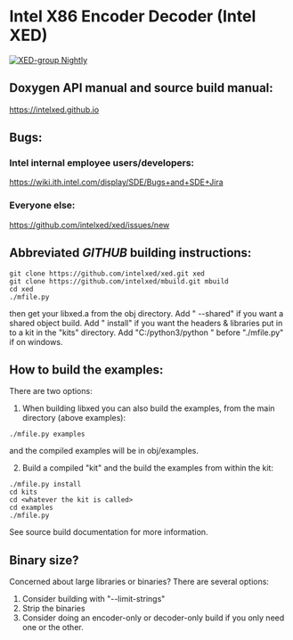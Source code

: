 # Intel X86 Encoder Decoder  (Intel XED)

[![XED-group Nightly](https://github.com/intel-restricted/libraries.isa.xed.xed-topsecret/actions/workflows/nightly.yml/badge.svg?event=schedule)](https://github.com/intel-restricted/libraries.isa.xed.xed-topsecret/actions/workflows/nightly.yml)

## Doxygen API manual and source build manual:

https://intelxed.github.io

## Bugs:

### Intel internal employee users/developers:

https://wiki.ith.intel.com/display/SDE/Bugs+and+SDE+Jira
       
### Everyone else:

https://github.com/intelxed/xed/issues/new
       

## Abbreviated *GITHUB* building instructions:

```shell
git clone https://github.com/intelxed/xed.git xed
git clone https://github.com/intelxed/mbuild.git mbuild
cd xed
./mfile.py
```

then get your libxed.a from the obj directory.
Add " --shared" if you want a shared object build.
Add " install" if you want the headers & libraries put in to a kit in the "kits" directory.
Add "C:/python3/python " before "./mfile.py" if on windows.

## How to build the examples:

There are two options:

1) When building libxed you can also build the examples, from the main directory (above examples):

```shell
./mfile.py examples
```

and the compiled examples will be in obj/examples.
    
2) Build a compiled "kit" and the build the examples from within the kit:

```shell
./mfile.py install
cd kits
cd <whatever the kit is called>
cd examples
./mfile.py
```
    

See source build documentation for more information.

## Binary size?

Concerned about large libraries or binaries? There are several options:
 
1. Consider building with "--limit-strings"
2. Strip the binaries
3. Consider doing an encoder-only or decoder-only build if you only need one or the other.

